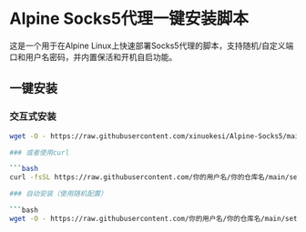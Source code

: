 # Alpine Socks5代理一键安装脚本

这是一个用于在Alpine Linux上快速部署Socks5代理的脚本，支持随机/自定义端口和用户名密码，并内置保活和开机自启功能。

## 一键安装

### 交互式安装

```bash
wget -O - https://raw.githubusercontent.com/xinuokesi/Alpine-Socks5/main/setup_socks5.sh | sh

### 或者使用curl

```bash
curl -fsSL https://raw.githubusercontent.com/你的用户名/你的仓库名/main/setup_socks5.sh | sh

### 自动安装（使用随机配置）

```bash
wget -O - https://raw.githubusercontent.com/你的用户名/你的仓库名/main/setup_socks5.sh | sh -s -- --auto
